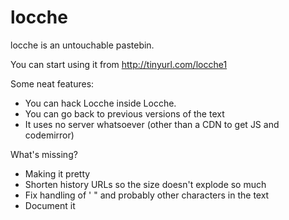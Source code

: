 locche
======

locche is an untouchable pastebin.

You can start using it from http://tinyurl.com/locche1

Some neat features:

* You can hack Locche inside Locche.
* You can go back to previous versions of the text
* It uses no server whatsoever (other than a CDN to get JS and codemirror)

What's missing?

* Making it pretty
* Shorten history URLs so the size doesn't explode so much
* Fix handling of ' " and probably other characters in the text
* Document it
